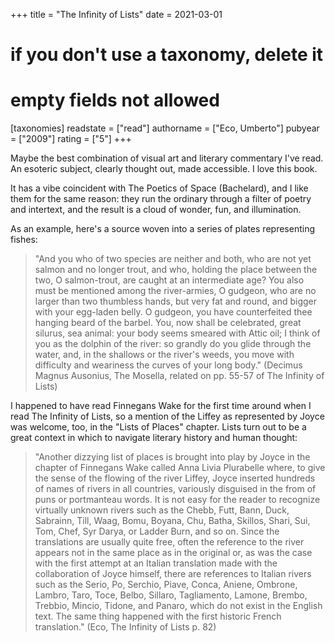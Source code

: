 +++
title = "The Infinity of Lists"
date = 2021-03-01
# if you don't use a taxonomy, delete it
# empty fields not allowed
[taxonomies]
  readstate = ["read"]
  authorname = ["Eco, Umberto"]
  pubyear = ["2009"]
  rating = ["5"]
+++

Maybe the best combination of visual art and literary commentary I've read. An esoteric subject, clearly thought out, made accessible. I love this book.

It has a vibe coincident with The Poetics of Space (Bachelard), and I like them for the same reason: they run the ordinary through a filter of poetry and intertext, and the result is a cloud of wonder, fun, and illumination.

As an example, here's a source woven into a series of plates representing fishes:

> "And you who of two species are neither and both, who are not yet salmon and no longer trout, and who, holding the place between the two, O salmon-trout, are caught at an intermediate age? You also must be mentioned among the river-armies, O gudgeon, who are no larger than two thumbless hands, but very fat and round, and bigger with your egg-laden belly. O gudgeon, you have counterfeited thee hanging beard of the barbel. You, now shall be celebrated, great silurus, sea animal: your body seems smeared with Attic oil; I think of you as the dolphin of the river: so grandly do you glide through the water, and, in the shallows or the river's weeds, you move with difficulty and weariness the curves of your long body." (Decimus Magnus Ausonius, The Mosella, related on pp. 55-57 of The Infinity of Lists)

I happened to have read Finnegans Wake for the first time around when I read The Infinity of Lists, so a mention of the Liffey as represented by Joyce was welcome, too, in the "Lists of Places" chapter. Lists turn out to be a great context in which to navigate literary history and human thought:

> "Another dizzying list of places is brought into play by Joyce in the chapter of Finnegans Wake called Anna Livia Plurabelle where, to give the sense of the flowing of the river Liffey, Joyce inserted hundreds of names of rivers in all countries, variously disguised in the from of puns or portmanteau words. It is not easy for the reader to recognize virtually unknown rivers such as the Chebb, Futt, Bann, Duck, Sabrainn, Till, Waag, Bomu, Boyana, Chu, Batha, Skillos, Shari, Sui, Tom, Chef, Syr Darya, or Ladder Burn, and so on. Since the translations are usually quite free, often the reference to the river appears not in the same place as in the original or, as was the case with the first attempt at an Italian translation made with the collaboration of Joyce himself, there are references to Italian rivers such as the Serio, Po, Serchio, Piave, Conca, Aniene, Ombrone, Lambro, Taro, Toce, Belbo, Sillaro, Tagliamento, Lamone, Brembo, Trebbio, Mincio, Tidone, and Panaro, which do not exist in the English text. The same thing happened with the first historic French translation." (Eco, The Infinity of Lists p. 82)